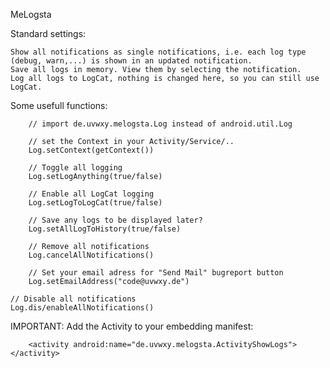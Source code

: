 MeLogsta

Standard settings:

	Show all notifications as single notifications, i.e. each log type (debug, warn,...) is shown in an updated notification.
	Save all logs in memory. View them by selecting the notification.
	Log all logs to LogCat, nothing is changed here, so you can still use LogCat.
	

Some usefull functions:
        
        // import de.uvwxy.melogsta.Log instead of android.util.Log
        
        // set the Context in your Activity/Service/..
        Log.setContext(getContext())
        
        // Toggle all logging
        Log.setLogAnything(true/false)
        
        // Enable all LogCat logging
        Log.setLogToLogCat(true/false)
        
        // Save any logs to be displayed later?
        Log.setAllLogToHistory(true/false)
        
        // Remove all notifications
        Log.cancelAllNotifications()
        
        // Set your email adress for "Send Mail" bugreport button
        Log.setEmailAddress("code@uvwxy.de")

	// Disable all notifications
	Log.dis/enableAllNotifications()

IMPORTANT: Add the Activity to your embedding manifest:

        <activity android:name="de.uvwxy.melogsta.ActivityShowLogs"></activity>

